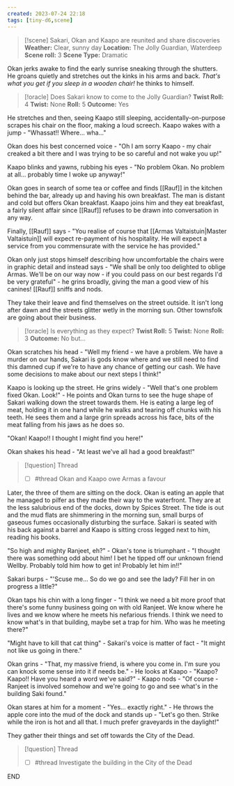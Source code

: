 ```yaml
---
created: 2023-07-24 22:18
tags: [tiny-d6,scene]
---
```

> [!scene] Sakari, Okan and Kaapo are reunited and share discoveries
> **Weather:** Clear, sunny day
> **Location:** The Jolly Guardian, Waterdeep
> **Scene roll:** 3
> **Scene Type:** Dramatic

Okan jerks awake to find the early sunrise sneaking through the shutters. He groans quietly and stretches out the kinks in his arms and back. *That's what you get if you sleep in a wooden chair!* he thinks to himself.

> [!oracle] Does Sakari know to come to the Jolly Guardian?
> **Twist Roll:** 4
> **Twist:** None
> **Roll:** 5
> **Outcome:** Yes

He stretches and then, seeing Kaapo still sleeping, accidentally-on-purpose scrapes his chair on the floor, making a loud screech. Kaapo wakes with a jump - "Whassat!! Where... wha..."

Okan does his best concerned voice - "Oh I am sorry Kaapo - my chair creaked a bit there and I was trying to be so careful and not wake you up!"

Kaapo blinks and yawns, rubbing his eyes - "No problem Okan. No problem at all... probably time I woke up anyway!"

Okan goes in search of some tea or coffee and finds [[Rauf]] in the kitchen behind the bar, already up and having his own breakfast. The man is distant and cold but offers Okan breakfast. Kaapo joins him and they eat breakfast, a fairly silent affair since [[Rauf]] refuses to be drawn into conversation in any way.

Finally, [[Rauf]] says - "You realise of course that [[Armas Valtaistuin|Master Valtaistuin]] will expect re-payment of his hospitality. He will expect a service from you commensurate with the service he has provided."

Okan only just stops himself describing how uncomfortable the chairs were in graphic detail and instead says - "We shall be only too delighted to oblige Armas. We'll be on our way now - if you could pass on our best regards I'd be very grateful" - he grins broadly, giving the man a good view of his canines! [[Rauf]] sniffs and nods.

They take their leave and find themselves on the street outside. It isn't long after dawn and the streets glitter wetly in the morning sun. Other townsfolk are going about their business.

> [!oracle] Is everything as they expect?
> **Twist Roll:** 5
> **Twist:** None
> **Roll:** 3
> **Outcome:** No but...

Okan scratches his head - "Well my friend - we have a problem. We have a murder on our hands, Sakari is gods know where and we still need to find this damned cup if we're to have any chance of getting our cash. We have some decisions to make about our next steps I think!"

Kaapo is looking up the street. He grins widely - "Well that's one problem fixed Okan. Look!" - He points and Okan turns to see the huge shape of Sakari walking down the street towards them. He is eating a large leg of meat, holding it in one hand while he walks and tearing off chunks with his teeth. He sees them and a large grin spreads across his face, bits of the meat falling from his jaws as he does so.

"Okan! Kaapo!! I thought I might find you here!"

Okan shakes his head - "At least we've all had a good breakfast!"

> [!question] Thread
> - [ ] #thread Okan and Kaapo owe Armas a favour 

Later, the three of them are sitting on the dock. Okan is eating an apple that he managed to pilfer as they made their way to the waterfront. They are at the less salubrious end of the docks, down by Spices Street. The tide is out and the mud flats are shimmering in the morning sun, small burps of gaseous fumes occasionally disturbing the surface. Sakari is seated with his back against a barrel and Kaapo is sitting cross legged next to him, reading his books.

"So high and mighty Ranjeet, eh?" - Okan's tone is triumphant - "I thought there was something odd about him! I bet he tipped off our unknown friend Wellby. Probably told him how to get in! Probably let him in!!"

Sakari burps - "'Scuse me... So do we go and see the lady? Fill her in on progress a little?"

Okan taps his chin with a long finger - "I think we need a bit more proof that there's some funny business going on with old Ranjeet. We know where he lives and we know where he meets his nefarious friends. I think we need to know what's in that building, maybe set a trap for him. Who was he meeting there?"

"Might have to kill that cat thing" - Sakari's voice is matter of fact - "It might not like us going in there."

Okan grins - "That, my massive friend, is where you come in. I'm sure you can knock some sense into it if needs be." - He looks at Kaapo - "Kaapo? Kaapo!! Have you heard a word we've said?" - Kaapo nods - "Of course - Ranjeet is involved somehow and we're going to go and see what's in the building Saki found."

Okan stares at him for a moment - "Yes... exactly right." - He throws the apple core into the mud of the dock and stands up - "Let's go then. Strike while the iron is hot and all that. I much prefer graveyards in the daylight!"

They gather their things and set off towards the City of the Dead.

> [!question] Thread
> - [ ] #thread Investigate the building in the City of the Dead 

END